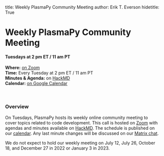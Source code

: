 title: Weekly PlasmaPy Community Meeting
author: Erik T. Everson
hidetitle: True

[Zoom]: https://zoom.us/j/91633383503?pwd=QWNkdHpWeFhrYW1vQy91ODNTVG5Ndz09
[HackMD]: https://hackmd.io/team/plasmapy
[calendar]: https://calendar.google.com/calendar/embed?src=c_sqqq390s24jjfjp3q86pv41pi8%40group.calendar.google.com&ctz=America%2FNew_York
[Matrix chat]: https://app.element.io/#/room/#plasmapy:openastronomy.org

# Weekly PlasmaPy Community Meeting
#### Tuesdays at 2 pm ET / 11 am PT

**Where:** [on Zoom][Zoom] <br/>
**Time:** Every Tuesday at 2 pm ET / 11 am PT <br/>
**Minutes & Agenda:** on [HackMD] <br/>
**Calendar:** [on Google Calendar][calendar] <br/>
<br/><br/>

### Overview

On Tuesdays, PlasmaPy hosts its weekly online community meeting to cover
topics related to code development. This call is hosted on [Zoom] with
agendas and minutes available on [HackMD]. The schedule is published on
our [calendar]. Any last minute changes will be discussed on our
[Matrix chat].

We do not expect to hold our weekly meeting on July 12, July 26,
October 18, and December 27 in 2022 or January 3 in 2023.
